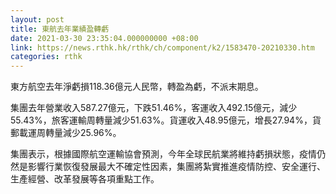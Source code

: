```yaml
---
layout: post
title: 東航去年業績盈轉虧
date: 2021-03-30 23:35:04.000000000 +08:00
link: https://news.rthk.hk/rthk/ch/component/k2/1583470-20210330.htm
categories: rthk
---
```


東方航空去年淨虧損118.36億元人民幣，轉盈為虧，不派末期息。

集團去年營業收入587.27億元，下跌51.46%，客運收入492.15億元，減少55.43%，旅客運輸周轉量減少51.63%。貨運收入48.95億元，增長27.94%，貨郵載運周轉量減少25.96%。

集團表示，根據國際航空運輸協會預測，今年全球民航業將維持虧損狀態，疫情仍然是影響行業恢復發展最大不確定性因素，集團將紮實推進疫情防控、安全運行、生產經營、改革發展等各項重點工作。
